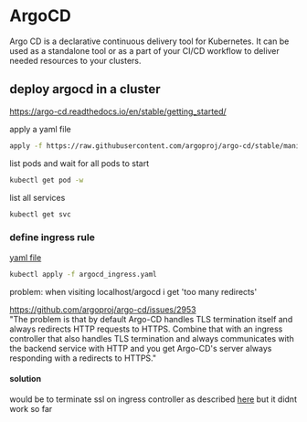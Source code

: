 # ArgoCD 

Argo CD is a declarative continuous delivery tool for Kubernetes. It can be used as a standalone tool or as a part of your CI/CD workflow to deliver needed resources to your clusters.

## deploy argocd in a cluster
https://argo-cd.readthedocs.io/en/stable/getting_started/

apply a yaml file
```bash
apply -f https://raw.githubusercontent.com/argoproj/argo-cd/stable/manifests/core-install.yaml
```

list pods and wait for all pods to start
```bash
kubectl get pod -w
```

list all services
```bash
kubectl get svc
```

### define ingress rule

[yaml file](../argocd_ingress.yaml)

```bash
kubectl apply -f argocd_ingress.yaml
```

problem: when visiting localhost/argocd i get 'too many redirects'

https://github.com/argoproj/argo-cd/issues/2953 <br>
"The problem is that by default Argo-CD handles TLS termination itself and always redirects HTTP requests to HTTPS. Combine that with an ingress controller that also handles TLS termination and always communicates with the backend service with HTTP and you get Argo-CD's server always responding with a redirects to HTTPS."

#### solution

would be to terminate ssl on ingress controller as described [here](https://argo-cd.readthedocs.io/en/stable/operator-manual/ingress/#option-2-multiple-ingress-objects-and-hosts) but it didnt work so far